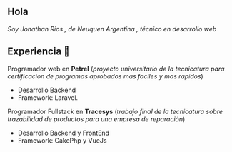 ## Hola

_Soy Jonathan Rios , de Neuquen Argentina , técnico en desarrollo web_

## Experiencia 📄

Programador web en **Petrel** (*proyecto universitario de la tecnicatura para certificacion de programas aprobados mas faciles y mas rapidos*)
* Desarrollo Backend
* Framework: Laravel.

Programador Fullstack en **Tracesys** (*trabajo final de la tecnicatura sobre trazabilidad de productos para una empresa de reparación*)
* Desarrollo Backend y FrontEnd
* Framework: CakePhp y VueJs
